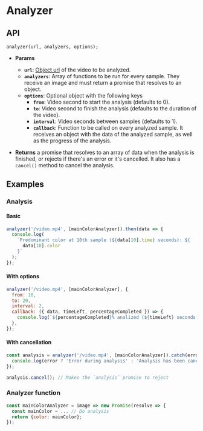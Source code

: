 # Analyzer

## API

```
analyzer(url, analyzers, options);
```

* **Params**

  * **`url`**: [Object url](https://developer.mozilla.org/docs/Web/API/URL/createObjectURL) of the video to be analyzed.
  * **`analyzers`**: Array of functions to be run for every sample. They receive an image and must return a promise that resolves to an object.
  * **`options`**: Optional object with the following keys
    * **`from`**: Video second to start the analysis (defaults to 0).
    * **`to`**: Video second to finish the analysis (defaults to the duration of the video).
    * **`interval`**: Video seconds between samples (defaults to 1).
    * **`callback`**: Function to be called on every analyzed sample. It receives an object with the data of the analyzed sample, as well as the progress of the analysis.

* **Returns** a promise that resolves to an array of data when the analysis is finished, or rejects if there's an error or it's cancelled. It also has a `cancel()` method to cancel the analysis.

## Examples

### Analysis

#### Basic

```js
analyzer('/video.mp4', [mainColorAnalyzer]).then(data => {
  console.log(
    `Predominant color at 10th sample (${data[10].time} seconds): ${
      data[10].color
    }`
  );
});
```

#### With options

```js
analyzer('/video.mp4', [mainColorAnalyzer], {
  from: 10,
  to: 20,
  interval: 2,
  callback: ({ data, timeLeft, percentageCompleted }) => {
    console.log(`${percentageCompleted}% analized (${timeLeft} seconds left)`);
  },
});
```

#### With cancellation

```js
const analysis = analyzer('/video.mp4', [mainColorAnalyzer]).catch(error => {
  console.log(error ? 'Error during analysis' : 'Analysis has been cancelled');
});

analysis.cancel(); // Makes the `analysis` promise to reject
```

### Analyzer function

```js
const mainColorAnalyzer = image => new Promise(resolve => {
  const mainColor = ... // Do analysis
  return {color: mainColor};
});
```
